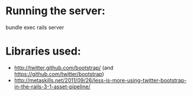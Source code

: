 Running the server:
===================
bundle exec rails server

Libraries used:
==============
- http://twitter.github.com/bootstrap/ (and https://github.com/twitter/bootstrap)
- http://metaskills.net/2011/09/26/less-is-more-using-twitter-bootstrap-in-the-rails-3-1-asset-pipeline/

